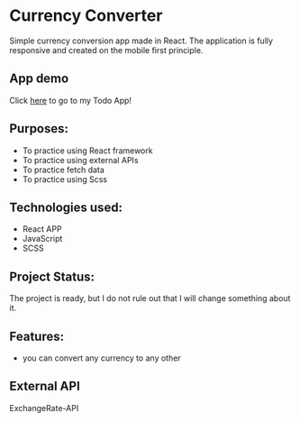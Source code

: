 # Currency Converter

Simple currency conversion app made in React. The application is fully responsive and created on the mobile first principle.

## App demo

Click [here](https://agataludwiczynska.github.io/Currency_converter/) to go to my Todo App!

## Purposes:

- To practice using React framework
- To practice using external APIs
- To practice fetch data
- To practice using Scss

## Technologies used:

- React APP
- JavaScript
- SCSS

## Project Status:

The project is ready, but I do not rule out that I will change something about it.

## Features:

- you can convert any currency to any other

## External API

ExchangeRate-API
